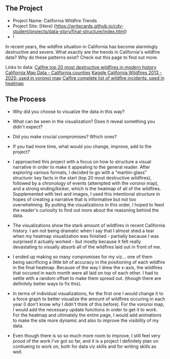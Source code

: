 ## The Project
 - Project Name: California Wildfire Trends
 - Project Site: [Here] (https://writecards.github.io/cdv-student/projects/data-story/final-structure/index.html)
 - ! [](assets/wildfire-heatmap.gif)

  In recent years, the wildfire situation in California has become alarmingly destructive and severe. What exactly are the trends in California's wildfire data? Why do these patterns exist? Check out this page to find out more.

  Links to data: 
  [Calfire top 20 most destructive wildfires in modern history](https://www.fire.ca.gov/media/t1rdhizr/top20_destruction.pdf)
  [California Map Data - California counties](https://raw.githubusercontent.com/deldersveld/topojson/master/countries/us-states/CA-06-california-counties.json)
  [Kaggle California Wildfires 2013 - 2020, used in voronoi map](https://www.kaggle.com/ananthu017/california-wildfire-incidents-20132020)
  [Calfire complete list of wildfire incidents, used in heatmap](https://www.fire.ca.gov/incidents/)
  
 

 


## The Process

- Why did you choose to visualize the data in this way?
- What can be seen in the visualization? Does it reveal something you didn't expect?
- Did you make crucial compromises? Which ones?
- If you had more time, what would you change, improve, add to the project?

- I approached this project with a focus on how to structure a visual narrative in order to make it appealing to the general reader. After exploring various formats, I decided to go with a "martini-glass" structure: key facts in the start (top 20 most destructive wildfires), followed by a chronology of events (attempted with the voronoi map), and a strong ending/kicker, which is the heatmap of all of the wildfires. Supplemented with text and images, I used this intentional structure in hopes of creating a narrative that is informative but not too overwhelming. By putting the visualizations in this order, I hoped to feed the reader's curiosity to find out more about the reasoning behind the data.

- The visualizations show the stark amount of wildfires in recent California history. I am not being dramatic when I say that I almost shed a tear when my heatmap visualization was finished - partially because I was surprised it actually worked - but mostly because it felt really devastating to visually absorb all of the wildfires laid out in front of me.

- I ended up making so many compromises for my viz... one of them being sacrificing a little bit of accuracy in the positioning of each wildfire in the final heatmap. Because of the way I drew the x-axis, the wildfires that occured in each month were all laid on top of each other. I had to settle with a random offset to make them spread out. (though there are definitely better ways to fix this).

- In terms of individual visualizations, for the first one I would change it to a force graph to better visualize the amount of wildfires occuring in each year (I don't know why I didn't think of this before). For the voronoi map, I would add the necessary update functions in order to get it to work. For the heatmap and ultimately the entire page, I would add animations to make the site more dynamic and also to improve the visibility of my data.

- Even though there is so so much more room to improve, I still feel very proud of the work I've got so far, and it is a project I definitely plan on contiueing to work on, both for data viz skills and for writing skills as well.